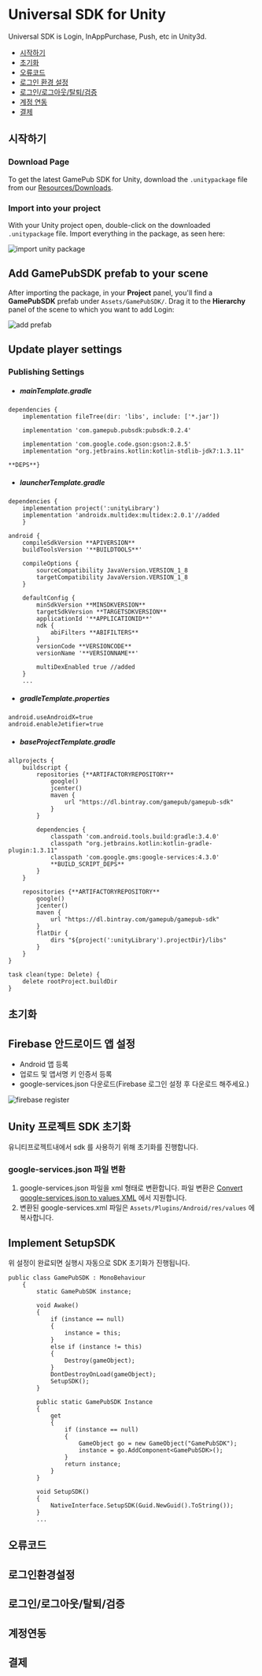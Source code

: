 # Universal SDK for Unity

Universal SDK is Login, InAppPurchase, Push, etc in Unity3d.

- [시작하기](#시작하기)
- [초기화](#초기화)
- [오류코드](#오류코드)
- [로그인 환경 설정](#로그인환경설정)
- [로그인/로그아웃/탈퇴/검증](#로그인/로그아웃/탈퇴/검증)
- [계정 연동](#계정연동)
- [결제](#결제)



## 시작하기

### Download Page

To get the latest GamePub SDK for Unity, download the `.unitypackage` file from our [Resources/Downloads](https://docs.igamepub.co.kr/android-sdk-guide/resources/downloads).

### Import into your project

With your Unity project open, double-click on the downloaded `.unitypackage` file. Import everything in the package, as seen here:

![import unity package](https://user-images.githubusercontent.com/72954886/96225015-64de4c80-0fcb-11eb-89a6-4f1bc4a5485b.png)

## Add GamePubSDK prefab to your scene

After importing the package, in your **Project** panel, you'll find a **GamePubSDK** prefab under `Assets/GamePubSDK/`. Drag it to the **Hierarchy** panel of the scene to which you want to add Login:

![add prefab](https://user-images.githubusercontent.com/72954886/96225043-70317800-0fcb-11eb-9b47-0a74f3126599.png)



## Update player settings



### Publishing Settings

* ##### mainTemplate.gradle

```
dependencies {
    implementation fileTree(dir: 'libs', include: ['*.jar'])

    implementation 'com.gamepub.pubsdk:pubsdk:0.2.4'

    implementation 'com.google.code.gson:gson:2.8.5'
    implementation "org.jetbrains.kotlin:kotlin-stdlib-jdk7:1.3.11"

**DEPS**}
```

* ##### launcherTemplate.gradle

```
dependencies {
    implementation project(':unityLibrary')
    implementation 'androidx.multidex:multidex:2.0.1'//added
    }

android {
    compileSdkVersion **APIVERSION**
    buildToolsVersion '**BUILDTOOLS**'

    compileOptions {
        sourceCompatibility JavaVersion.VERSION_1_8
        targetCompatibility JavaVersion.VERSION_1_8
    }

    defaultConfig {
        minSdkVersion **MINSDKVERSION**
        targetSdkVersion **TARGETSDKVERSION**
        applicationId '**APPLICATIONID**'
        ndk {
            abiFilters **ABIFILTERS**
        }
        versionCode **VERSIONCODE**
        versionName '**VERSIONNAME**'

        multiDexEnabled true //added
    }
    ...
```

* ##### gradleTemplate.properties

```
android.useAndroidX=true
android.enableJetifier=true
```

* ##### baseProjectTemplate.gradle

```
allprojects {
    buildscript {
        repositories {**ARTIFACTORYREPOSITORY**
            google()
            jcenter()
            maven {
                url "https://dl.bintray.com/gamepub/gamepub-sdk"
            }
        }

        dependencies {            
            classpath 'com.android.tools.build:gradle:3.4.0'
            classpath "org.jetbrains.kotlin:kotlin-gradle-plugin:1.3.11"
            classpath 'com.google.gms:google-services:4.3.0'
            **BUILD_SCRIPT_DEPS**
        }
    }

    repositories {**ARTIFACTORYREPOSITORY**
        google()
        jcenter()
        maven {
            url "https://dl.bintray.com/gamepub/gamepub-sdk"
        }
        flatDir {
            dirs "${project(':unityLibrary').projectDir}/libs"
        }
    }
}

task clean(type: Delete) {
    delete rootProject.buildDir
}
```

## 초기화

## Firebase 안드로이드 앱 설정

* Android 앱 등록
* 업로드 및 앱서명 키 인증서 등록
* google-services.json 다운로드(Firebase 로그인 설정 후 다운로드 해주세요.)



![firebase register](https://user-images.githubusercontent.com/72954886/96234014-d3270d00-0fd3-11eb-977f-2391dfbfaed9.png)





## Unity 프로젝트 SDK 초기화

유니티프로젝트내에서 sdk 를 사용하기 위해 초기화를 진행합니다.



### google-services.json 파일 변환

1. google-services.json 파일을 xml 형태로 변환합니다. 파일 변환은 [Convert google-services.json to values XML](https://dandar3.github.io/android/google-services-json-to-xml.html) 에서 지원합니다.
2. 변환된 google-services.xml 파일은 `Assets/Plugins/Android/res/values`  에 복사합니다.



## Implement SetupSDK

위 설정이 완료되면 실행시 자동으로 SDK 초기화가 진행됩니다.

```
public class GamePubSDK : MonoBehaviour
    {
        static GamePubSDK instance;

        void Awake()
        {
            if (instance == null)
            {
                instance = this;
            }
            else if (instance != this)
            {
                Destroy(gameObject);
            }
            DontDestroyOnLoad(gameObject);
            SetupSDK();
        }

        public static GamePubSDK Instance
        {
            get
            {
                if (instance == null)
                {
                    GameObject go = new GameObject("GamePubSDK");
                    instance = go.AddComponent<GamePubSDK>();
                }
                return instance;
            }
        }

        void SetupSDK()
        {
            NativeInterface.SetupSDK(Guid.NewGuid().ToString());
        }
        ...
```

## 오류코드

## 로그인환경설정

## 로그인/로그아웃/탈퇴/검증

## 계정연동

## 결제


